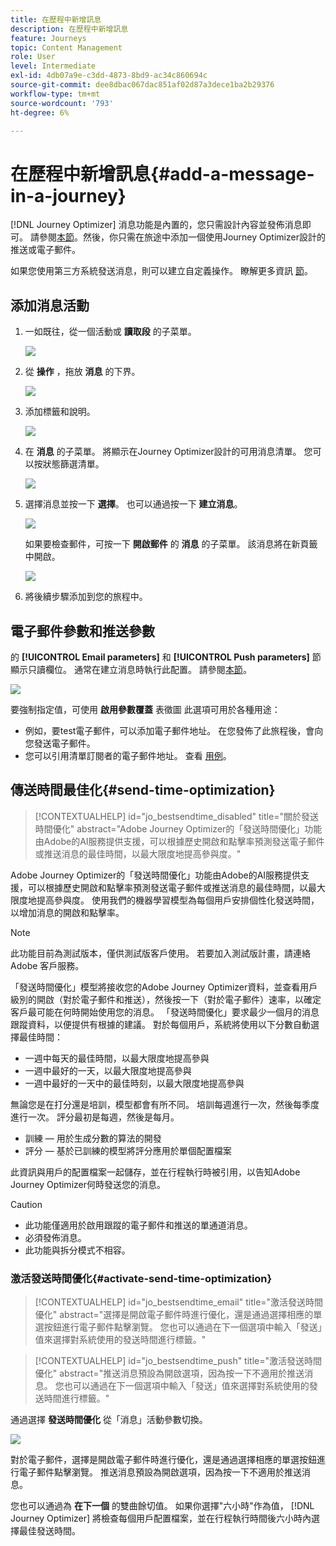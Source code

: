 ```yaml
---
title: 在歷程中新增訊息
description: 在歷程中新增訊息
feature: Journeys
topic: Content Management
role: User
level: Intermediate
exl-id: 4db07a9e-c3dd-4873-8bd9-ac34c860694c
source-git-commit: dee8dbac067dac851af02d87a3dece1ba2b29376
workflow-type: tm+mt
source-wordcount: '793'
ht-degree: 6%

---
```


# 在歷程中新增訊息{#add-a-message-in-a-journey}

[!DNL Journey Optimizer] 消息功能是內置的，您只需設計內容並發佈消息即可。 請參閱[本節](../messages/get-started-content.md)。然後，你只需在旅途中添加一個使用Journey Optimizer設計的推送或電子郵件。

如果您使用第三方系統發送消息，則可以建立自定義操作。 瞭解更多資訊 [節](../action/action.md)。

## 添加消息活動

1. 一如既往，從一個活動或 **讀取段** 的子菜單。

   ![](assets/jo-message0.png)

1. 從 **操作** ，拖放 **消息** 的下界。

   ![](assets/jo-message1.png)

1. 添加標籤和說明。

   ![](assets/jo-message2.png)

1. 在 **消息** 的子菜單。 將顯示在Journey Optimizer設計的可用消息清單。 您可以按狀態篩選清單。

   ![](assets/jo-message3.png)

1. 選擇消息並按一下 **選擇**。 也可以通過按一下 **建立消息**。

   ![](assets/jo-message4-ter.png)

   如果要檢查郵件，可按一下 **開啟郵件** 的 **消息** 的子菜單。 該消息將在新頁籤中開啟。

   ![](assets/jo-message4-bis.png)

1. 將後續步驟添加到您的旅程中。

## 電子郵件參數和推送參數

的 **[!UICONTROL Email parameters]** 和 **[!UICONTROL Push parameters]** 節顯示只讀欄位。 通常在建立消息時執行此配置。 請參閱[本節](../messages/get-started-content.md)。

![](assets/jo-message4.png)

要強制指定值，可使用 **啟用參數覆蓋** 表徵圖 此選項可用於各種用途：

* 例如，要test電子郵件，可以添加電子郵件地址。 在您發佈了此旅程後，會向您發送電子郵件。
* 您可以引用清單訂閱者的電子郵件地址。 查看 [用例](message-to-subscribers-uc.md)。

## 傳送時間最佳化{#send-time-optimization}

>[!CONTEXTUALHELP]
>id="jo_bestsendtime_disabled"
>title="關於發送時間優化"
>abstract="Adobe Journey Optimizer的「發送時間優化」功能由Adobe的AI服務提供支援，可以根據歷史開啟和點擊率預測發送電子郵件或推送消息的最佳時間，以最大限度地提高參與度。"

Adobe Journey Optimizer的「發送時間優化」功能由Adobe的AI服務提供支援，可以根據歷史開啟和點擊率預測發送電子郵件或推送消息的最佳時間，以最大限度地提高參與度。 使用我們的機器學習模型為每個用戶安排個性化發送時間，以增加消息的開啟和點擊率。

>[!NOTE]
>
>此功能目前為測試版本，僅供測試版客戶使用。 若要加入測試版計畫，請連絡 Adobe 客戶服務。

「發送時間優化」模型將接收您的Adobe Journey Optimizer資料，並查看用戶級別的開啟（對於電子郵件和推送），然後按一下（對於電子郵件）速率，以確定客戶最可能在何時開始使用您的消息。 「發送時間優化」要求最少一個月的消息跟蹤資料，以便提供有根據的建議。 對於每個用戶，系統將使用以下分數自動選擇最佳時間：

* 一週中每天的最佳時間，以最大限度地提高參與
* 一週中最好的一天，以最大限度地提高參與
* 一週中最好的一天中的最佳時刻，以最大限度地提高參與

無論您是在打分還是培訓，模型都會有所不同。 培訓每週進行一次，然後每季度進行一次。 評分最初是每週，然後是每月。

* 訓練 — 用於生成分數的算法的開發
* 評分 — 基於已訓練的模型將評分應用於單個配置檔案

此資訊與用戶的配置檔案一起儲存，並在行程執行時被引用，以告知Adobe Journey Optimizer何時發送您的消息。

>[!CAUTION]
>
>* 此功能僅適用於啟用跟蹤的電子郵件和推送的單通道消息。
>* 必須發佈消息。
>* 此功能與拆分模式不相容。


### 激活發送時間優化{#activate-send-time-optimization}

>[!CONTEXTUALHELP]
>id="jo_bestsendtime_email"
>title="激活發送時間優化"
>abstract="選擇是開啟電子郵件時進行優化，還是通過選擇相應的單選按鈕進行電子郵件點擊瀏覽。 您也可以通過在下一個選項中輸入「發送」值來選擇對系統使用的發送時間進行標籤。"

>[!CONTEXTUALHELP]
>id="jo_bestsendtime_push"
>title="激活發送時間優化"
>abstract="推送消息預設為開啟選項，因為按一下不適用於推送消息。 您也可以通過在下一個選項中輸入「發送」值來選擇對系統使用的發送時間進行標籤。"

通過選擇 **發送時間優化** 從「消息」活動參數切換。

![](assets/jo-message5.png)

對於電子郵件，選擇是開啟電子郵件時進行優化，還是通過選擇相應的單選按鈕進行電子郵件點擊瀏覽。 推送消息預設為開啟選項，因為按一下不適用於推送消息。

您也可以通過為 **在下一個** 的雙曲餘切值。 如果你選擇&quot;六小時&quot;作為值， [!DNL Journey Optimizer] 將檢查每個用戶配置檔案，並在行程執行時間後六小時內選擇最佳發送時間。
